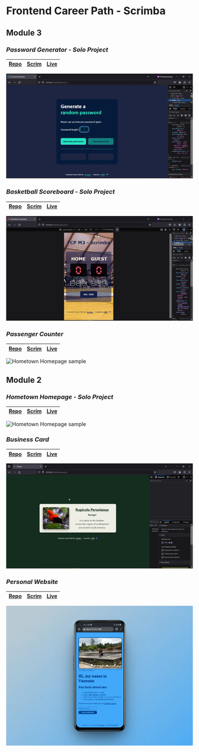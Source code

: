 # Frontend Career Path - Scrimba

## Module 3

### *Password Generator - Solo Project*

| [Repo](https://github.com/mendez-v/password-generator) | [Scrim](https://scrimba.com/scrim/cENKGruK) | [Live](https://mendez-v.github.io/password-generator/) |
| --- | --- | --- |

![Password Generator sample](https://raw.githubusercontent.com/mendez-v/password-generator/main/assets/video/sample.gif)

### *Basketball Scoreboard - Solo Project*

| [Repo](https://github.com/mendez-v/basketball-scoreboard) | [Scrim](https://scrimba.com/scrim/c2vdzbhw) | [Live](https://mendez-v.github.io/basketball-scoreboard/) |
| --- | --- | --- |

![Basketball Scoreboard sample](https://raw.githubusercontent.com/mendez-v/basketball-scoreboard/main/assets/video/sample.gif)

### *Passenger Counter*

| [Repo](https://github.com/mendez-v/passenger-counter) | [Scrim](https://scrimba.com/scrim/cBerPytw) | [Live](https://mendez-v.github.io/passenger-counter/) |
| --- | --- | --- |

![Hometown Homepage sample](https://raw.githubusercontent.com/mendez-v/passenger-counter/main/assets/video/sample.gif)


## Module 2

### *Hometown Homepage - Solo Project*

| [Repo](https://github.com/mendez-v/hometown-homepage) | [Scrim](https://scrimba.com/scrim/c6rkzbt3) | [Live](https://mendez-v.github.io/hometown-homepage/) |
| --- | --- | --- |

![Hometown Homepage sample](https://raw.githubusercontent.com/mendez-v/hometown-homepage/main/assets/video/sample.gif)

### *Business Card*

| [Repo](https://github.com/mendez-v/business-card) | [Scrim](https://scrimba.com/scrim/cbGdgwf4) | [Live](https://mendez-v.github.io/business-card/) |
| --- | --- | --- |

![Business Card sample](https://raw.githubusercontent.com/mendez-v/business-card/main/assets/video/sample.gif)

### *Personal Website*

| [Repo](https://github.com/mendez-v/personal-website) | [Scrim](https://scrimba.com/scrim/c8p46mu3) | [Live](https://mendez-v.github.io/personal-website/) |
| --- | --- | --- |

![Personal Website sample](https://raw.githubusercontent.com/mendez-v/personal-website/main/assets/image/mobile-preview.webp)


